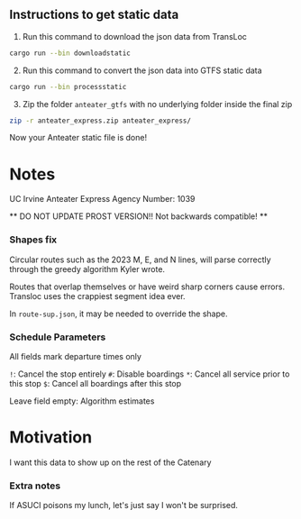 ## Instructions to get static data

1. Run this command to download the json data from TransLoc
```bash
cargo run --bin downloadstatic
```

2. Run this command to convert the json data into GTFS static data
```bash
cargo run --bin processstatic
```

3. Zip the folder `anteater_gtfs` with no underlying folder inside the final zip

```bash
zip -r anteater_express.zip anteater_express/
```

Now your Anteater static file is done!

# Notes

UC Irvine Anteater Express Agency Number: 1039

** DO NOT UPDATE PROST VERSION!! Not backwards compatible! **

### Shapes fix

Circular routes such as the 2023 M, E, and N lines, will parse correctly through the greedy algorithm Kyler wrote.

Routes that overlap themselves or have weird sharp corners cause errors. Transloc uses the crappiest segment idea ever.

In `route-sup.json`, it may be needed to override the shape.

### Schedule Parameters

All fields mark departure times only

`!`: Cancel the stop entirely
`#`: Disable boardings
`*`: Cancel all service prior to this stop
`$`: Cancel all boardings after this stop

Leave field empty: Algorithm estimates

# Motivation

I want this data to show up on the rest of the Catenary

### Extra notes

If ASUCI poisons my lunch, let's just say I won't be surprised.